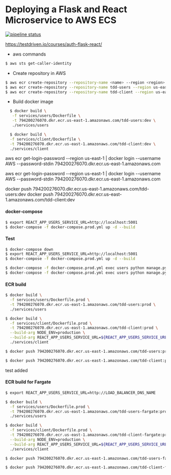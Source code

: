 # Deploying a Flask and React Microservice to AWS ECS

[![pipeline status](https://gitlab.com/testdriven/flask-react-auth/badges/master/pipeline.svg)](https://gitlab.com/testdriven/flask-react-auth/commits/master)

https://testdriven.io/courses/auth-flask-react/

- aws commands

```sh
$ aws sts get-caller-identity
```

- Create repository in AWS

```sh
$ aws ecr create-repository --repository-name <name> --region <region>
$ aws ecr create-repository --repository-name tdd-users --region us-east-1
$ aws ecr create-repository --repository-name tdd-client --region us-east-1
```

- Build docker image

```sh
  $ docker build \
   -f services/users/Dockerfile \
   -t 794200276070.dkr.ecr.us-east-1.amazonaws.com/tdd-users:dev \
   ./services/users

  $ docker build \
  -f services/client/Dockerfile \
  -t 794200276070.dkr.ecr.us-east-1.amazonaws.com/tdd-client:dev \
  ./services/client
```

aws ecr get-login-password --region us-east-1 | docker login --username AWS --password-stdin 794200276070.dkr.ecr.us-east-1.amazonaws.com

aws ecr get-login-password --region us-east-1 | docker
login --username AWS --password-stdin 794200276070.dkr.ecr.us-east-1.amazonaws.com

docker push 794200276070.dkr.ecr.us-east-1.amazonaws.com/tdd-users:dev
docker push 794200276070.dkr.ecr.us-east-1.amazonaws.com/tdd-client:dev

#### docker-compose

```sh
$ export REACT_APP_USERS_SERVICE_URL=http://localhost:5001
$ docker-compose -f docker-compose.prod.yml up -d --build
```

#### Test

```sh
$ docker-compose down
$ export REACT_APP_USERS_SERVICE_URL=http://localhost:5001
$ docker-compose -f docker-compose.prod.yml up -d --build

$ docker-compose -f docker-compose.prod.yml exec users python manage.py recreate_db
$ docker-compose -f docker-compose.prod.yml exec users python manage.py seed_db

```

#### ECR build

```sh
$ docker build \
  -f services/users/Dockerfile.prod \
  -t 794200276070.dkr.ecr.us-east-1.amazonaws.com/tdd-users:prod \
  ./services/users

$ docker build \
  -f services/client/Dockerfile.prod \
  -t 794200276070.dkr.ecr.us-east-1.amazonaws.com/tdd-client:prod \
  --build-arg NODE_ENV=production \
  --build-arg REACT_APP_USERS_SERVICE_URL=${REACT_APP_USERS_SERVICE_URL} \
  ./services/client

$ docker push 794200276070.dkr.ecr.us-east-1.amazonaws.com/tdd-users:prod

$ docker push 794200276070.dkr.ecr.us-east-1.amazonaws.com/tdd-client:prod
```

test added

#### ECR build for Fargate

```sh
$ export REACT_APP_USERS_SERVICE_URL=http://LOAD_BALANCER_DNS_NAME

$ docker build \
  -f services/users/Dockerfile.prod \
  -t 794200276070.dkr.ecr.us-east-1.amazonaws.com/tdd-users-fargate:prod \
  ./services/users

$ docker build \
  -f services/client/Dockerfile.prod \
  -t 794200276070.dkr.ecr.us-east-1.amazonaws.com/tdd-client-fargate:prod \
  --build-arg NODE_ENV=production \
  --build-arg REACT_APP_USERS_SERVICE_URL=${REACT_APP_USERS_SERVICE_URL} \
  ./services/client

$ docker push 794200276070.dkr.ecr.us-east-1.amazonaws.com/tdd-users-fargate:prod

$ docker push 794200276070.dkr.ecr.us-east-1.amazonaws.com/tdd-client-fargate:prod

```
